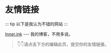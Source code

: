 # 友情链接

::: tip
以下是我认为不错的网站
:::

[Inner.ink](https://inner.ink) --- 我的博客，不用多说。<Badge text="best"/>


> 👇👇请点击下方的编辑此页，提交你的友情链接。  